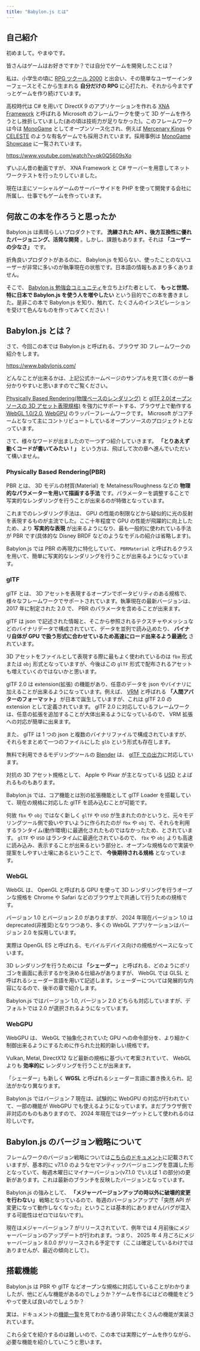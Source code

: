 ```yaml
---
title: "Babylon.js とは"
---
```


## 自己紹介

初めまして。やまゆです。

皆さんはゲームはお好きですか？では自分でゲームを開発したことは？

私は、小学生の頃に [RPG ツクール 2000](https://rpgmakerofficial.com/product/products/rpg2000/index/) と出会い、その簡単なユーザーインターフェースとそこから生まれる **自分だけの RPG** に心打たれ、それから今までずっとゲームを作り続けています。

高校時代は C# を用いて DirectX 9 のアプリケーションを作れる [XNA Framework](https://ja.wikipedia.org/wiki/Microsoft_XNA) と呼ばれる Microsoft のフレームワークを使って 3D ゲームを作ろうとし挫折していました(あの頃は技術力が足りなかった)。このフレームワークは今は [MonoGame](https://monogame.net/) としてオープンソース化され、例えば [Mercenary Kings](https://mercenarykings.com/) や [CELESTE](https://www.celestegame.com/) のような有名ゲームでも採用されています。採用事例は [MonoGame Showcase](https://monogame.net/showcase/) に一覧されています。

<https://www.youtube.com/watch?v=qk0Q5609sXo>

ずいぶん昔の動画ですが、 XNA Framework と C# サーバーを用意してネットワークテストを行ったりしていました。

現在は主にソーシャルゲームのサーバーサイドを PHP を使って開発する会社に所属し、仕事でもゲームを作っています。

## 何故この本を作ろうと思ったか

Babylon.js は素晴らしいプロダクトです。 **洗練された API 、後方互換性に優れたバージョニング、活発な開発** 。しかし、課題もあります。それは **「ユーザーの少なさ」** です。

折角良いプロダクトがあるのに、 Babylon.js を知らない、使ったことのないユーザーが非常に多いのが執筆現在の状態です。日本語の情報もあまり多くありません。

そこで、 [Babylon.js 勉強会コミュニティ](https://babylonjs.connpass.com/)を立ち上げた者として、 **もっと世間、特に日本で Babylon.js を使う人を増やしたい** という目的でこの本を書きました。是非この本で Babylon.js を知り、触れて、たくさんのインスピレーションを受けて色んなものを作ってみてください！

## Babylon.js とは？

さて、今回この本では Babylon.js と呼ばれる、ブラウザ 3D フレームワークの紹介をします。

<https://www.babylonjs.com/>

どんなことが出来るかは、上記公式ホームページのサンプルを見て頂くのが一番分かりやすいと思いますのでご覧ください。

[Physically Based Rendering(物理ベースのレンダリング)](https://ja.wikipedia.org/wiki/%E7%89%A9%E7%90%86%E3%83%99%E3%83%BC%E3%82%B9%E3%82%B7%E3%82%A7%E3%83%BC%E3%83%87%E3%82%A3%E3%83%B3%E3%82%B0) と [glTF 2.0(オープンソースの 3D アセット表現規格)](https://ja.wikipedia.org/wiki/GlTF#glTF_2.0) を強力にサポートする、ブラウザ上で動作する [WebGL 1.0/2.0](https://ja.wikipedia.org/wiki/WebGL), [WebGPU](https://ja.wikipedia.org/wiki/WebGPU) のラッパーフレームワークです。 Microsoft がコアチームとなって主にコントリビュートしているオープンソースのプロジェクトとなっています。

さて、様々なワードが出ましたので一つずつ紹介していきます。 **「とりあえず動くコードが書いてみたい！」** という方は、飛ばして次の章へ進んでいただいて構いません。

### Physically Based Rendering(PBR)

PBR とは、 3D モデルの材質(Material) を Metalness/Roughness などの **物理的なパラメーターを用いて描画する手法** です。パラメーターを調整することで写実的なレンダリングを行うことが出来るのが特徴となっています。

これまでのレンダリング手法は、 GPU の性能の制限などから疑似的に光の反射を表現するものが主流でした。ここ十年程度で GPU の性能が飛躍的に向上したため、より **写実的な表現** が出来るようになり、最も一般的に使われている手法が PBR です(具体的な Disney BRDF などのようなモデルの紹介は省略します)。

Babylon.js では PBR の再現力に特化していて、 `PBRMaterial` と呼ばれるクラスを用いて、簡単に写実的なレンダリングを行うことが出来るようになっています。

### glTF

glTF とは、 3D アセットを表現するオープンでポータビリティのある規格で、様々なフレームワークでサポートされています。執筆現在の最新バージョンは、 2017 年に制定された 2.0 で、 PBR のパラメータを含めることが出来ます。

glTF は json で記述された情報と、そこから参照されるテクスチャやメッシュなどのバイナリデータで構成されていて、データを並列で読み込めたり、 **バイナリ自体が GPU で扱う形式に合わせているため高速にロード出来るよう最適化** されています。

3D アセットをファイルとして表現する際に最もよく使われているのは `fbx` 形式または `obj` 形式となっていますが、今後はこの `glTF` 形式で配布されるアセットも増えていくのではないかと思います。

glTF 2.0 は extension(拡張) の機能があり、任意のデータを json やバイナリに加えることが出来るようになっています。例えば、 [VRM](https://vrm.dev/) と呼ばれる **「人間アバターのフォーマット」** が日本で誕生していますが、これは glTF 2.0 の extension として定義されています。 glTF 2.0 に対応しているフレームワークは、任意の拡張を追加することが大体出来るようになっているので、 VRM 拡張への対応が簡単に出来ます。

また、 glTF は 1 つの json と複数のバイナリファイルで構成されていますが、それらをまとめて一つのファイルにした `glb` という形式も存在します。

無料で利用できるモデリングツールの [Blender](https://www.blender.jp/) は、 [glTF での出力](https://docs.blender.org/manual/ja/dev/addons/import_export/scene_gltf2.html)に対応しています。

対抗の 3D アセット規格として、 Apple や Pixar が主となっている [USD](https://openusd.org/release/index.html) とよばれるものもあります。

Babylon.js では、コア機能とは別の拡張機能として glTF Loader を搭載していて、現在の規格に対応した glTF を読み込むことが可能です。

何故 `fbx` や `obj` ではなく新しく `glTF` や `USD` が生まれたのかというと、元々モデリングツール側で扱いやすいように作られたのが `fbx` や `obj` で、それらを利用するランタイム(動作環境)に最適化されたものではなかったため、とされています。 `glTF` や `USD` はランタイムに最適化されているので、 `fbx` や `obj` よりも高速に読み込み、表示することが出来るという部分と、オープンな規格なので実装や提案をしやすい土壌にあるということで、 **今後期待される規格** となっています。

### WebGL

WebGL は、 OpenGL と呼ばれる GPU を使って 3D レンダリングを行うオープンな規格を Chrome や Safari などのブラウザ上で共通して行うための規格です。

バージョン 1.0 とバージョン 2.0 がありますが、 2024 年現在バージョン 1.0 は deprecated(非推奨)となりつつあり、多くの WebGL アプリケーションはバージョン 2.0 を採用しています。

実際は OpenGL ES と呼ばれる、モバイルデバイス向けの規格がベースになっています。

3D レンダリングを行うためには **「シェーダー」** と呼ばれる、どのようにポリゴンを画面に表示するかを決める仕組みがありますが、 WebGL では GLSL と呼ばれるシェーダー言語を用いて記述します。シェーダーについては発展的な内容になるので、後半の章で紹介します。

Babylon.js ではバージョン 1.0, バージョン 2.0 どちらも対応していますが、デフォルトでは 2.0 が選択されるようになっています。

### WebGPU

WebGPU は、 WebGL で抽象化されていた GPU への命令部分を、より細かく制御出来るようにするために作られた比較的新しい規格です。

Vulkan, Metal, DirectX12 など最新の規格に基づいて考案されていて、 WebGL よりも **効率的に** レンダリングを行うことが出来ます。

「シェーダー」も新しく **WGSL** と呼ばれるシェーダー言語に置き換えられ、記法がかなり異なります。

Babylon.js ではバージョン 7 現在は、試験的に WebGPU の対応が行われていて、一部の機能が WebGPU でも使えるようになっています。まだブラウザ側で非対応のものもありますので、 2024 年現在ではターゲットとして使われるのは珍しいです。

## Babylon.js のバージョン戦略について

フレームワークのバージョン戦略については[こちらのドキュメント](https://doc.babylonjs.com/setup/frameworkPackages/frameworkVers)に記載されていますが、基本的に v7.1.0 のようなセマンティックバージョニングを意識した形となっていて、毎週木曜日にマイナーバージョン(v7.1.0 でいえば 1 の部分)の更新があります。これは最新のブランチを反映したバージョンとなっています。

Babylon.js の強みとして、 **「メジャーバージョンアップの時以外に破壊的変更を行わない」** 戦略となっているので、毎週のバージョンアップで「突然 API が変更になって動作しなくなった」ということは基本的にありません(バグが混入する可能性はゼロではないです)。

現在はメジャーバージョン 7 がリリースされていて、例年では 4 月前後にメジャーバージョンのアップデートが行われます。つまり、 2025 年 4 月ごろにメジャーバージョン 8.0.0 がリリースされる予定です（ここは確定しているわけではありませんが、最近の傾向として）。

## 搭載機能

Babylon.js は PBR や glTF などオープンな規格に対応していることがわかりましたが、他にどんな機能があるのでしょうか？ゲームを作るにはどの機能をどうやって使えば良いのでしょうか？

実は、ドキュメントの[機能一覧](https://doc.babylonjs.com/features/featuresDeepDive)を見てわかる通り非常にたくさんの機能が実装されています。

これら全てを紹介するのは難しいので、この本では実際にゲームを作りながら、必要な機能を紹介していこうと思います。
